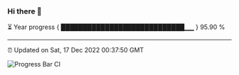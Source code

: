 ### Hi there 👋

⏳ Year progress { ████████████████████████████▁▁ } 95.90 %

---

⏰ Updated on Sat, 17 Dec 2022 00:37:50 GMT

![Progress Bar CI](https://github.com/Shyam-Makwana/GitHub-Actions-Demo/workflows/Progress%20Bar%20CI/badge.svg)

